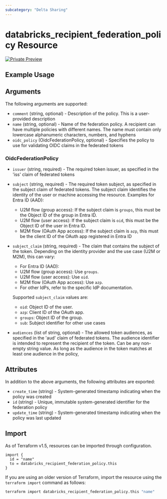 ```yaml
---
subcategory: "Delta Sharing"
---
```

# databricks_recipient_federation_policy Resource
[![Private Preview](https://img.shields.io/badge/Release_Stage-Private_Preview-blueviolet)](https://docs.databricks.com/aws/en/release-notes/release-types)



## Example Usage


## Arguments
The following arguments are supported:
* `comment` (string, optional) - Description of the policy. This is a user-provided description
* `name` (string, optional) - Name of the federation policy. A recipient can have multiple policies with different names.
  The name must contain only lowercase alphanumeric characters, numbers, and hyphens
* `oidc_policy` (OidcFederationPolicy, optional) - Specifies the policy to use for validating OIDC claims in the federated tokens

### OidcFederationPolicy
* `issuer` (string, required) - The required token issuer, as specified in the 'iss' claim of federated tokens
* `subject` (string, required) - The required token subject, as specified in the subject claim of federated tokens.
  The subject claim identifies the identity of the user or machine accessing the resource.
  Examples for Entra ID (AAD):
  - U2M flow (group access): If the subject claim is `groups`, this must be the Object ID of the group in Entra ID.
  - U2M flow (user access): If the subject claim is `oid`, this must be the Object ID of the user in Entra ID.
  - M2M flow (OAuth App access): If the subject claim is `azp`, this must be the client ID of the OAuth app registered in Entra ID
* `subject_claim` (string, required) - The claim that contains the subject of the token.
  Depending on the identity provider and the use case (U2M or M2M), this can vary:
  - For Entra ID (AAD):
  * U2M flow (group access): Use `groups`.
  * U2M flow (user access): Use `oid`.
  * M2M flow (OAuth App access): Use `azp`.
  - For other IdPs, refer to the specific IdP documentation.
  
  Supported `subject_claim` values are:
  - `oid`: Object ID of the user.
  - `azp`: Client ID of the OAuth app.
  - `groups`: Object ID of the group.
  - `sub`: Subject identifier for other use cases
* `audiences` (list of string, optional) - The allowed token audiences, as specified in the 'aud' claim of federated tokens.
  The audience identifier is intended to represent the recipient of the token.
  Can be any non-empty string value. As long as the audience in the token matches at least one audience in the policy,

## Attributes
In addition to the above arguments, the following attributes are exported:
* `create_time` (string) - System-generated timestamp indicating when the policy was created
* `id` (string) - Unique, immutable system-generated identifier for the federation policy
* `update_time` (string) - System-generated timestamp indicating when the policy was last updated

## Import
As of Terraform v1.5, resources can be imported through configuration.
```hcl
import {
  id = "name"
  to = databricks_recipient_federation_policy.this
}
```

If you are using an older version of Terraform, import the resource using the `terraform import` command as follows:
```sh
terraform import databricks_recipient_federation_policy.this "name"
```